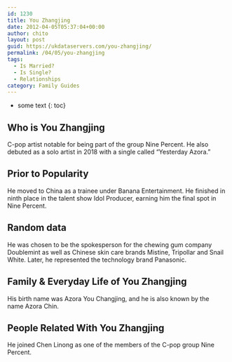 ```yaml
---
id: 1230
title: You Zhangjing
date: 2012-04-05T05:37:04+00:00
author: chito
layout: post
guid: https://ukdataservers.com/you-zhangjing/
permalink: /04/05/you-zhangjing
tags:
  - Is Married?
  - Is Single?
  - Relationships
category: Family Guides
---
```


* some text
{: toc}
          
          
## Who is  You Zhangjing
                  
                  
                  
C-pop artist notable for being part of the group Nine Percent. He also debuted as a solo artist in 2018 with a single called &#8220;Yesterday Azora.&#8221;
                  
                
                
                
## Prior to Popularity 
                  
                  
                  
He moved to China as a trainee under Banana Entertainment. He finished in ninth place in the talent show Idol Producer, earning him the final spot in Nine Percent.
                  
                
                
                
## Random data 
                  
                  
                  
He was chosen to be the spokesperson for the chewing gum company Doublemint as well as Chinese skin care brands Mistine, Tripollar and Snail White. Later, he represented the technology brand Panasonic.
                  
                
                
                
## Family & Everyday Life of You Zhangjing
                  
                  
                  
His birth name was Azora You Changjing, and he is also known by the name Azora Chin. 
                  
                
                
                
## People Related With  You Zhangjing
                  
                  
                  
He joined Chen Linong as one of the members of the C-pop group Nine Percent.
                  
                
              
            
          
          
          
    
    
  
